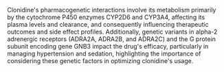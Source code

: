 Clonidine's pharmacogenetic interactions involve its metabolism primarily by the cytochrome P450 enzymes CYP2D6 and CYP3A4, affecting its plasma levels and clearance, and consequently influencing therapeutic outcomes and side effect profiles. Additionally, genetic variants in alpha-2 adrenergic receptors (ADRA2A, ADRA2B, and ADRA2C) and the G protein subunit encoding gene GNB3 impact the drug's efficacy, particularly in managing hypertension and sedation, highlighting the importance of considering these genetic factors in optimizing clonidine's usage.